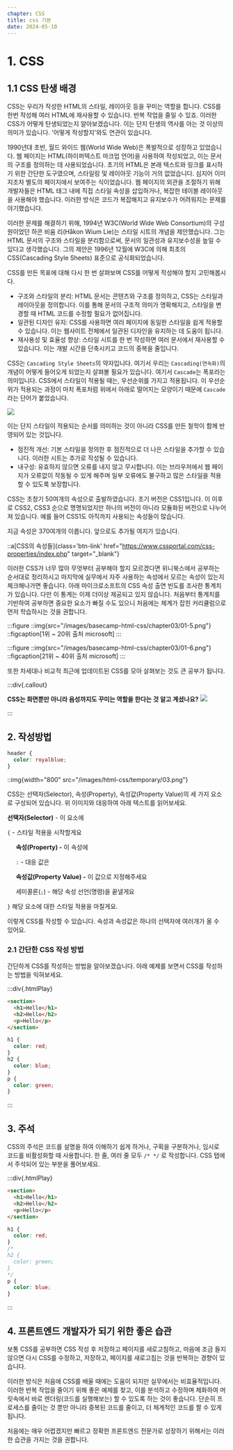 ```yaml
---
chapter: CSS
title: css 기본
date: 2024-05-10
---
```


# 1. CSS

## 1.1 CSS 탄생 배경

CSS는 우리가 작성한 HTML의 스타일, 레이아웃 등을 꾸미는 역할을 합니다. CSS를 한번 작성해 여러 HTML에 재사용할 수 있습니다. 반복 작업을 줄일 수 있죠. 이러한 CSS가 어떻게 탄생되었는지 알아보겠습니다. 이는 단지 탄생의 역사를 아는 것 이상의 의미가 있습니다. '어떻게 작성할지'와도 연관이 있습니다.

1990년대 초반, 월드 와이드 웹(World Wide Web)은 폭발적으로 성장하고 있었습니다. 웹 페이지는 HTML(하이퍼텍스트 마크업 언어)을 사용하여 작성되었고, 이는 문서의 구조를 정의하는 데 사용되었습니다. 초기의 HTML은 본래 텍스트와 링크를 표시하기 위한 간단한 도구였으며, 스타일링 및 레이아웃 기능이 거의 없었습니다. 심지어 이미지조차 별도의 페이지에서 보여주는 식이었습니다. 웹 페이지의 외관을 조절하기 위해 개발자들은 HTML 태그 내에 직접 스타일 속성을 삽입하거나, 복잡한 테이블 레이아웃을 사용해야 했습니다. 이러한 방식은 코드가 복잡해지고 유지보수가 어려워지는 문제를 야기했습니다.

이러한 문제를 해결하기 위해, 1994년 W3C(World Wide Web Consortium)의 구성원이었던 하콘 비움 리(Håkon Wium Lie)는 스타일 시트의 개념을 제안했습니다. 그는 HTML 문서의 구조와 스타일을 분리함으로써, 문서의 일관성과 유지보수성을 높일 수 있다고 생각했습니다. 그의 제안은 1996년 12월에 W3C에 의해 최초의 CSS(Cascading Style Sheets) 표준으로 공식화되었습니다.

CSS를 만든 목표에 대해 다시 한 번 살펴보며 CSS를 어떻게 작성해야 할지 고민해봅시다.

- 구조와 스타일의 분리: HTML 문서는 콘텐츠와 구조를 정의하고, CSS는 스타일과 레이아웃을 정의합니다. 이를 통해 문서의 구조적 의미가 명확해지고, 스타일을 변경할 때 HTML 코드를 수정할 필요가 없어집니다.
- 일관된 디자인 유지: CSS를 사용하면 여러 페이지에 동일한 스타일을 쉽게 적용할 수 있습니다. 이는 웹사이트 전체에서 일관된 디자인을 유지하는 데 도움이 됩니다.
- 재사용성 및 효율성 향상: 스타일 시트를 한 번 작성하면 여러 문서에서 재사용할 수 있습니다. 이는 개발 시간을 단축시키고 코드의 중복을 줄입니다.

CSS는 `Cascading Style Sheets`의 약자입니다. 여기서 우리는 `Cascading(연속화)`의 개념이 어떻게 들어오게 되었는지 살펴볼 필요가 있습니다. 여기서 `Cascade`는 폭포라는 의미입니다. CSS에서 스타일이 적용될 때는, 우선순위를 가지고 적용됩니다. 이 우선순위가 적용되는 과정이 마치 폭포처럼 위에서 아래로 떨어지는 모양이기 때문에 `Cascade`라는 단어가 붙었습니다.

![](/images/basecamp-html-css/chapter03/01-1.png)

이는 단지 스타일이 적용되는 순서를 의미하는 것이 아니라 CSS를 만든 철학이 함께 반영되어 있는 것입니다.

- 점진적 개선: 기본 스타일을 정의한 후 점진적으로 더 나은 스타일을 추가할 수 있습니다. 이러한 시트는 추가로 작성될 수 있습니다.
- 내구성: 유효하지 않으면 오류를 내지 않고 무시합니다. 이는 브라우저에서 웹 페이지가 오류없이 작동될 수 있게 해주며 일부 오류에도 불구하고 많은 스타일을 적용할 수 있도록 보장합니다.

CSS는 초창기 50여개의 속성으로 출발하였습니다. 초기 버전은 CSS1입니다. 이 이후로 CSS2, CSS3 순으로 명명되었지만 하나의 버전이 아니라 모듈화된 버전으로 나누어져 있습니다. 예를 들어 CSS1도 아직까지 사용되는 속성들이 많습니다.

지금 속성은 370여개의 이릅니다. 앞으로도 추가될 여지가 있습니다.

::a[CSS의 속성들]{class='btn-link' href="https://www.cssportal.com/css-properties/index.php" target="\_blank"}

이러한 CSS가 너무 많아 무엇부터 공부해야 할지 모르겠다면 위니북스에서 공부하는 순서대로 정리하시고 마지막에 실무에서 자주 사용하는 속성에서 모르는 속성이 있는지 체크해나가면 좋습니다. 아래 마이크로소프트의 CSS 속성 출연 빈도를 조사한 통계치가 있습니다. 다만 이 통계는 이제 더이상 제공되고 있지 않습니다. 처음부터 통계치를 기반하여 공부하면 중요한 요소가 빠질 수도 있으니 처음에는 체계가 잡힌 커리큘럼으로 먼저 학습하시는 것을 권합니다.

:::figure
::img{src="/images/basecamp-html-css/chapter03/01-5.png"}
::figcaption[1위 ~ 20위 출처 microsoft]
:::

:::figure
::img{src="/images/basecamp-html-css/chapter03/01-6.png"}
::figcaption[21위 ~ 40위 출처 microsoft]
:::

또한 차세대나 비교적 최근에 업데이트된 CSS를 모아 살펴보는 것도 큰 공부가 됩니다.

:::div{.callout}

**CSS는 화면뿐만 아니라 음성까지도 꾸미는 역할을 한다는 것 알고 계셨나요?**
![](/images/basecamp-html-css/chapter03/01-2.png)

:::

## 2. 작성방법

```css
header {
  color: royalblue;
}
```

::img{width="800" src="/images/html-css/temporary/03.png"}

CSS는 선택자(Selector), 속성(Property), 속성값(Property Value)의 세 가지 요소로 구성되어 있습니다. 위 이미지와 대응하여 아래 텍스트를 읽어보세요.

**선택자(Selector)** - 이 요소에

`{` - 스타일 적용을 시작할게요

&nbsp;&nbsp;&nbsp;&nbsp; **속성(Property) -** 이 속성에

&nbsp;&nbsp;&nbsp;&nbsp; `:` - 대응 값은

&nbsp;&nbsp;&nbsp;&nbsp; **속성값(Property Value) -** 이 값으로 지정해주세요

&nbsp;&nbsp;&nbsp;&nbsp; 세미콜론(`;`) - 해당 속성 선언(명령)을 끝낼게요

`}` 해당 요소에 대한 스타일 적용을 마칠게요.

이렇게 CSS를 작성할 수 있습니다. 속성과 속성값은 하나의 선택자에 여러개가 올 수 있어요.

### 2.1 간단한 CSS 작성 방법

간단하게 CSS를 작성하는 방법을 알아보겠습니다. 아래 예제를 보면서 CSS를 작성하는 방법을 익혀보세요.

:::div{.htmlPlay}

```html
<section>
  <h1>Hello</h1>
  <h2>Hello</h2>
  <p>Hello</p>
</section>
```

```css
h1 {
  color: red;
}
h2 {
  color: blue;
}
p {
  color: green;
}
```

:::

## 3. 주석

CSS의 주석은 코드를 설명을 하여 이해하기 쉽게 하거나, 구획을 구분하거나, 임시로 코드를 비활성화할 때 사용합니다. 한 줄, 여러 줄 모두 `/* */` 로 작성합니다. CSS 탭에서 주석되어 있는 부분을 풀어보세요.

:::div{.htmlPlay}

```html
<section>
  <h1>Hello</h1>
  <h2>Hello</h2>
  <p>Hello</p>
</section>
```

```css
h1 {
  color: red;
}
/*
h2 {
  color: green;
}
*/
p {
  color: blue;
}
```

:::

## 4. 프론트엔드 개발자가 되기 위한 좋은 습관

보통 CSS를 공부하면 CSS 작성 후 저장하고 페이지를 새로고침하고, 마음에 조금 들지 않으면 다시 CSS를 수정하고, 저장하고, 페이지를 새로고침는 것을 반복하는 경향이 있습니다.

이러한 방식은 처음에 CSS를 배울 때에는 도움이 되지만 실무에서는 비효율적입니다. 이러한 반복 작업을 줄이기 위해 좋은 예제를 찾고, 이를 분석하고 수정하며 체화하여 머릿속에서 바로 렌더링(코드를 실행해보는) 할 수 있도록 하는 것이 좋습니다. 단순히 프로세스를 줄이는 것 뿐만 아니라 중복된 코드를 줄이고, 더 체계적인 코드를 짤 수 있게 됩니다.

처음에는 매우 어렵겠지만 빠르고 정확한 프론트엔드 전문가로 성장하기 위해서는 이러한 습관을 가지는 것을 권합니다.
